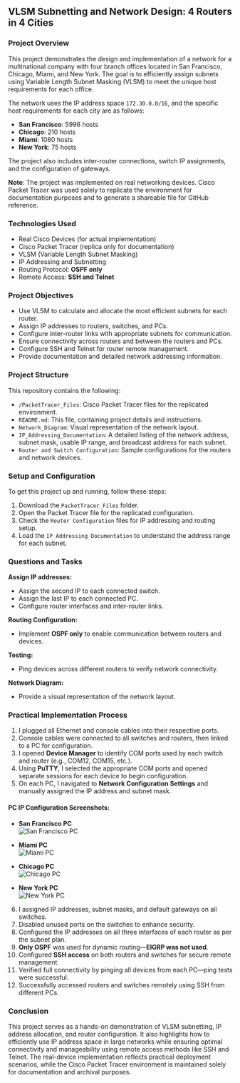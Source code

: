 ## VLSM Subnetting and Network Design: 4 Routers in 4 Cities

### Project Overview

This project demonstrates the design and implementation of a network for a multinational company with four branch offices located in San Francisco, Chicago, Miami, and New York. The goal is to efficiently assign subnets using Variable Length Subnet Masking (VLSM) to meet the unique host requirements for each office.

The network uses the IP address space `172.30.0.0/16`, and the specific host requirements for each city are as follows:

* **San Francisco**: 5996 hosts
* **Chicago**: 210 hosts
* **Miami**: 1080 hosts
* **New York**: 75 hosts

The project also includes inter-router connections, switch IP assignments, and the configuration of gateways.

**Note**: The project was implemented on real networking devices. Cisco Packet Tracer was used solely to replicate the environment for documentation purposes and to generate a shareable file for GitHub reference.

### Technologies Used

* Real Cisco Devices (for actual implementation)
* Cisco Packet Tracer (replica only for documentation)
* VLSM (Variable Length Subnet Masking)
* IP Addressing and Subnetting
* Routing Protocol: **OSPF only**
* Remote Access: **SSH and Telnet**

### Project Objectives

* Use VLSM to calculate and allocate the most efficient subnets for each router.
* Assign IP addresses to routers, switches, and PCs.
* Configure inter-router links with appropriate subnets for communication.
* Ensure connectivity across routers and between the routers and PCs.
* Configure SSH and Telnet for router remote management.
* Provide documentation and detailed network addressing information.

### Project Structure

This repository contains the following:

* `/PacketTracer_Files`: Cisco Packet Tracer files for the replicated environment.
* `README.md`: This file, containing project details and instructions.
* `Network_Diagram`: Visual representation of the network layout.
* `IP_Addressing_Documentation`: A detailed listing of the network address, subnet mask, usable IP range, and broadcast address for each subnet.
* `Router and Switch Configuration`: Sample configurations for the routers and network devices.

### Setup and Configuration

To get this project up and running, follow these steps:

1. Download the `PacketTracer_Files` folder.
2. Open the Packet Tracer file for the replicated configuration.
3. Check the `Router Configuration` files for IP addressing and routing setup.
4. Load the `IP Addressing Documentation` to understand the address range for each subnet.


### Questions and Tasks

**Assign IP addresses:**

* Assign the second IP to each connected switch.
* Assign the last IP to each connected PC.
* Configure router interfaces and inter-router links.

**Routing Configuration:**

* Implement **OSPF only** to enable communication between routers and devices.

**Testing:**

* Ping devices across different routers to verify network connectivity.

**Network Diagram:**

* Provide a visual representation of the network layout.

### Practical Implementation Process

1. I plugged all Ethernet and console cables into their respective ports.
2. Console cables were connected to all switches and routers, then linked to a PC for configuration.
3. I opened **Device Manager** to identify COM ports used by each switch and router (e.g., COM12, COM15, etc.).
4. Using **PuTTY**, I selected the appropriate COM ports and opened separate sessions for each device to begin configuration.
5. On each PC, I navigated to **Network Configuration Settings** and manually assigned the IP address and subnet mask.

#### PC IP Configuration Screenshots:
- **San Francisco PC**  
  ![San Francisco PC](https://github.com/user-attachments/assets/c39e05cd-ff8c-41e3-bbd8-8a00f448ada2)

- **Miami PC**  
  ![Miami PC](https://github.com/user-attachments/assets/c80089b9-26e7-4479-80f4-f06ec458c85f)

- **Chicago PC**  
  ![Chicago PC](https://github.com/user-attachments/assets/9e012c4c-ae8b-476e-8137-cab6b5e636ac)

- **New York PC**  
  ![New York PC](https://github.com/user-attachments/assets/7cab84d7-7c55-408b-9009-1ea4e907f6c3)

6. I assigned IP addresses, subnet masks, and default gateways on all switches.
7. Disabled unused ports on the switches to enhance security.
8. Configured the IP addresses on all three interfaces of each router as per the subnet plan.
9. **Only OSPF** was used for dynamic routing—**EIGRP was not used**.
10. Configured **SSH access** on both routers and switches for secure remote management.
11. Verified full connectivity by pinging all devices from each PC—ping tests were successful.
12. Successfully accessed routers and switches remotely using SSH from different PCs.

### Conclusion

This project serves as a hands-on demonstration of VLSM subnetting, IP address allocation, and router configuration. It also highlights how to efficiently use IP address space in large networks while ensuring optimal connectivity and manageability using remote access methods like SSH and Telnet. The real-device implementation reflects practical deployment scenarios, while the Cisco Packet Tracer environment is maintained solely for documentation and archival purposes.
